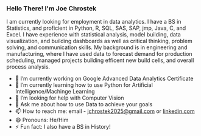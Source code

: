 ### Hello There! I'm Joe Chrostek

I am currently looking for employment in data analytics. I have a BS in Statistics, and proficient in Python, R, SQL, SAS, SAP, jmp, Java, C, and Excel. I have experience with statistical analysis, model building, data visualization, and building dashboards as well as critical thinking, problem solving, and communication skills. My background is in engineering and manufacturing, where I have used data to forecast demand for production scheduling, managed projects building efficent new build cells, and overall process analysis. 

- 🔭 I’m currently working on Google Advanced Data Analytics Certificate
- 🌱 I’m currently learning how to use Python for Artificial Intelligence/Machinge Learning
- 🤔 I’m looking for help with Computer Vision
- 💬 Ask me about how to use Data to achieve your goals
- 📫 How to reach me: email - jchrostek2025@gmail.com or [linkedin.com](https://www.linkedin.com/in/joe-chrostek/)
- 😄 Pronouns: He/Him
- ⚡ Fun fact: I also have a BS in History!

